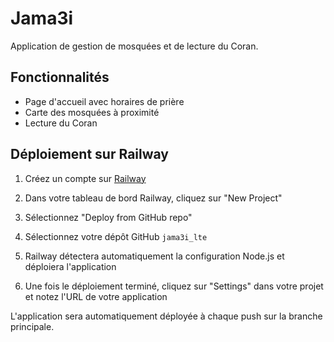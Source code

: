 # Jama3i

Application de gestion de mosquées et de lecture du Coran.

## Fonctionnalités

- Page d'accueil avec horaires de prière
- Carte des mosquées à proximité
- Lecture du Coran

## Déploiement sur Railway

1. Créez un compte sur [Railway](https://railway.app/)

2. Dans votre tableau de bord Railway, cliquez sur "New Project"

3. Sélectionnez "Deploy from GitHub repo"

4. Sélectionnez votre dépôt GitHub `jama3i_lte`

5. Railway détectera automatiquement la configuration Node.js et déploiera l'application

6. Une fois le déploiement terminé, cliquez sur "Settings" dans votre projet et notez l'URL de votre application

L'application sera automatiquement déployée à chaque push sur la branche principale.
